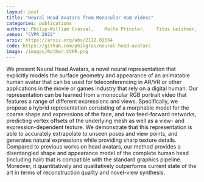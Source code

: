 ```yaml
---
layout: post
title: "Neural Head Avatars from Monocular RGB Videos"
categories: publications
authors: Philip-William Grassal,    Malte Prinzler,    Titus Leistner,    Carsten Rother,    Matthias Nießner,    Justus Thies
venue: "CVPR 2022"
arxiv: https://arxiv.org/abs/2112.01554
code: https://github.com/philgras/neural-head-avatars
image: /images/Rother_CVPR.png
---
```


We present Neural Head Avatars, a novel neural representation that explicitly models the surface geometry and
appearance of an animatable human avatar that can be used for teleconferencing in AR/VR or other applications in
the movie or games industry that rely on a digital human. Our representation can be learned from a monocular RGB
portrait video that features a range of different expressions and views. Specifically, we propose a hybrid 
representation consisting of a morphable model for the coarse shape and expressions of the face, and two feed-forward networks,
predicting vertex offsets of the underlying mesh as well as a view- and expression-dependent texture. We demonstrate
that this representation is able to accurately extrapolate to unseen poses and view points, and generates natural 
expressions while providing sharp texture details. Compared to previous works on head avatars, our method provides a
disentangled shape and appearance model of the complete human head (including hair) that is compatible with the
standard graphics pipeline. Moreover, it quantitatively and qualitatively outperforms current state of the art in terms of
reconstruction quality and novel-view synthesis.
